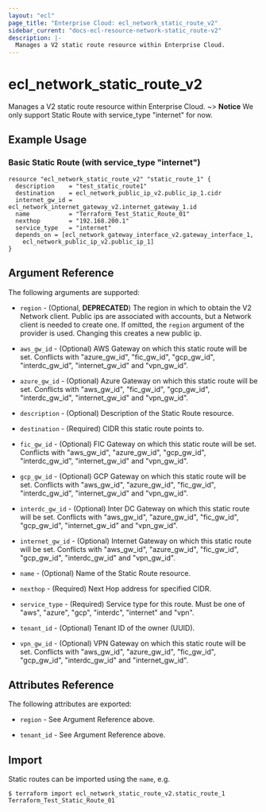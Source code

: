 ```yaml
---
layout: "ecl"
page_title: "Enterprise Cloud: ecl_network_static_route_v2"
sidebar_current: "docs-ecl-resource-network-static_route-v2"
description: |-
  Manages a V2 static route resource within Enterprise Cloud.
---
```


# ecl\_network\_static\_route\_v2

Manages a V2 static route resource within Enterprise Cloud.
~> **Notice** We only support Static Route with service_type "internet" for now.

## Example Usage

### Basic Static Route (with service_type "internet")

```hcl
resource "ecl_network_static_route_v2" "static_route_1" {
  description    = "test_static_route1"
  destination    = ecl_network_public_ip_v2.public_ip_1.cidr
  internet_gw_id = ecl_network_internet_gateway_v2.internet_gateway_1.id
  name           = "Terraform_Test_Static_Route_01"
  nexthop        = "192.168.200.1"
  service_type   = "internet"
  depends_on = [ecl_network_gateway_interface_v2.gateway_interface_1,
    ecl_network_public_ip_v2.public_ip_1]
}
```

## Argument Reference

The following arguments are supported:

* `region` - (Optional, **DEPRECATED**) The region in which to obtain the V2 Network client.
    Public ips are associated with accounts, but a Network client is needed to
    create one. If omitted, the `region` argument of the provider is used.
    Changing this creates a new public ip.

* `aws_gw_id` - (Optional) AWS Gateway on which this static route will be set. Conflicts with "azure_gw_id", "fic_gw_id", "gcp_gw_id", "interdc_gw_id", "internet_gw_id" and "vpn_gw_id".

* `azure_gw_id` - (Optional) Azure Gateway on which this static route will be set. Conflicts with "aws_gw_id", "fic_gw_id", "gcp_gw_id", "interdc_gw_id", "internet_gw_id" and "vpn_gw_id".

* `description` - (Optional) Description of the Static Route resource.

* `destination` - (Required) CIDR this static route points to.

* `fic_gw_id` - (Optional) FIC Gateway on which this static route will be set. Conflicts with "aws_gw_id", "azure_gw_id", "gcp_gw_id", "interdc_gw_id", "internet_gw_id" and "vpn_gw_id".

* `gcp_gw_id` - (Optional) GCP Gateway on which this static route will be set. Conflicts with "aws_gw_id", "azure_gw_id", "fic_gw_id", "interdc_gw_id", "internet_gw_id" and "vpn_gw_id".

* `interdc_gw_id` - (Optional) Inter DC Gateway on which this static route will be set. Conflicts with "aws_gw_id", "azure_gw_id", "fic_gw_id", "gcp_gw_id", "internet_gw_id" and "vpn_gw_id".

* `internet_gw_id` - (Optional) Internet Gateway on which this static route will be set. Conflicts with "aws_gw_id", "azure_gw_id", "fic_gw_id", "gcp_gw_id", "interdc_gw_id" and "vpn_gw_id".

* `name` - (Optional) Name of the Static Route resource.

* `nexthop` - (Required) Next Hop address for specified CIDR.

* `service_type` - (Required) Service type for this route. Must be one of "aws", "azure", "gcp", "interdc", "internet" and "vpn".

* `tenant_id` - (Optional) Tenant ID of the owner (UUID).

* `vpn_gw_id` - (Optional) VPN Gateway on which this static route will be set. Conflicts with "aws_gw_id", "azure_gw_id", "fic_gw_id", "gcp_gw_id", "interdc_gw_id" and "internet_gw_id".


## Attributes Reference

The following attributes are exported:

* `region` - See Argument Reference above.

* `tenant_id` - See Argument Reference above.

## Import

Static routes can be imported using the `name`, e.g.

```
$ terraform import ecl_network_static_route_v2.static_route_1 Terraform_Test_Static_Route_01
```
